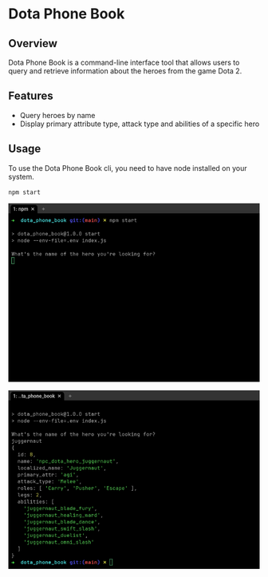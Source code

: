 # Dota Phone Book

## Overview

Dota Phone Book is a command-line interface tool that allows users to query and retrieve information about the heroes from the game Dota 2.

## Features

- Query heroes by name
- Display primary attribute type, attack type and abilities of a specific hero

## Usage

To use the Dota Phone Book cli, you need to have node installed on your system.

```bash
npm start
```

![](assets/start.png)

![](assets/juggernaut.png)
